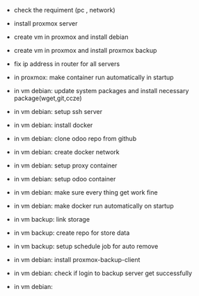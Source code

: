 * check the requiment (pc , network)

* install proxmox server
* create vm in proxmox and install debian
* create vm in proxmox and install proxmox backup
* fix ip address in router for all servers
* in proxmox: make container run automatically in startup
* in vm debian: update system packages and install necessary package(wget,git,ccze)
* in vm debian: setup ssh server
* in vm debian: install docker
* in vm debian: clone odoo repo from github
* in vm debian: create docker network
* in vm debian: setup proxy container
* in vm debian: setup odoo container
* in vm debian: make sure every thing get work fine
* in vm debian: make docker run automatically on startup
* in vm backup: link storage
* in vm backup: create repo for store data
* in vm backup: setup schedule job  for auto remove
* in vm debian: install proxmox-backup-client
* in vm debian: check if login to backup server get successfully
* in vm debian: 